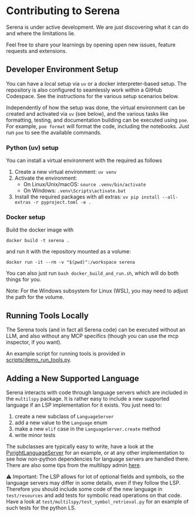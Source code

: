 # Contributing to Serena

Serena is under active development. We are just discovering what it can do and where the limitations lie.

Feel free to share your learnings by opening open new issues, feature requests and extensions.

## Developer Environment Setup

You can have a local setup via `uv` or a docker interpreter-based setup. 
The repository is also configured to seamlessly work within a GitHub Codespace. See the instructions
for the various setup scenarios below.

Independently of how the setup was done, the virtual environment can be 
created and activated via `uv` (see below), and the various tasks like formatting, testing, and documentation building
can be executed using `poe`. For example, `poe format` will format the code, including the 
notebooks. Just run `poe` to see the available commands.

### Python (uv) setup

You can install a virtual environment with the required as follows

1. Create a new virtual environment: `uv venv`
2. Activate the environment:
    * On Linux/Unix/macOS: `source .venv/bin/activate`
    * On Windows: `.venv\Scripts\activate.bat`
3. Install the required packages with all extras: `uv pip install --all-extras -r pyproject.toml -e .`

### Docker setup

Build the docker image with

```shell
docker build -t serena .
```

and run it with the repository mounted as a volume:

```shell
docker run -it --rm -v "$(pwd)":/workspace serena
```

You can also just run `bash docker_build_and_run.sh`, which will do both things
for you.

Note: For the Windows subsystem for Linux (WSL), you may need to adjust the path for the
volume.

## Running Tools Locally

The Serena tools (and in fact all Serena code) can be executed without an LLM, and also without
any MCP specifics (though you can use the mcp inspector, if you want).

An example script for running tools is provided in [scripts/demo_run_tools.py](scripts/demo_run_tools.py).

## Adding a New Supported Language

Serena interacts with code through language servers which are included in
the `multilspy` package. It is rather easy to include a new supported language
if an LSP implementation for it exists. You just need to:

1. create a new subclass of `LanguageServer`
2. add a new value to the `Language` enum
3. make a new `elif` case in the `LanguageServer.create` method
4. write minor tests

The subclasses are typically easy to write, have a look at the 
[PyrightLanguageServer](src/multilspy/language_servers/pyright_language_server/pyright_server.py) 
for an example, or at any other implementation to see how non-python
dependencies for language servers are handled there.
There are also some tips from the multilspy admin [here](https://github.com/microsoft/multilspy/issues/5).

⚠️ Important: The LSP allows for lot of optional fields and symbols, so the language servers may differ
in some details, even if they follow the LSP. Therefore you should include some code of the new
language in `test/resources` and add tests for symbolic read operations on that code. Have a look
at `test/multilspy/test_symbol_retrieval.py` for an example of such tests for the python LS.
